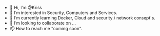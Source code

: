 - 👋 Hi, I’m @Kriss
- 👀 I’m interested in Security, Computers and Services.
- 🌱 I’m currently learning Docker, Cloud and security / network consept's.
- 💞️ I’m looking to collaborate on ...
- 📫 How to reach me "coming soon".

<!---
this is a ✨ special ✨ repository because its `README.md` (this file) appears on your GitHub profile.
You can click the Preview link to take a look at your changes.
--->
